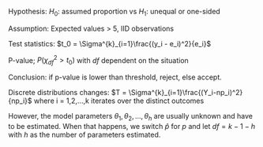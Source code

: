 Hypothesis: $H_0$: assumed proportion vs $H_1$: unequal or one-sided

Assumption: Expected values > 5, IID observations

Test statistics: $t_0 = \Sigma^{k}_{i=1}\frac{(y_i - e_i)^2}{e_i}$

P-value; $P(\chi^2_{df} > t_0)$ with $df$ dependent on the situation

Conclusion: if p-value is lower than threshold, reject, else accept.

Discrete distributions changes:
$T = \Sigma^{k}_{i=1}\frac{(Y_i-np_i)^2}{np_i}$
where i = 1,2,...,k iterates over the distinct outcomes

However, the model parameters $\theta_1, \theta_2,...,\theta_h$ are usually unknown and have to be estimated. When that happens, we switch $\hat{p}$ for $p$ and let $df = k - 1 - h$ with $h$ as the number of parameters estimated.